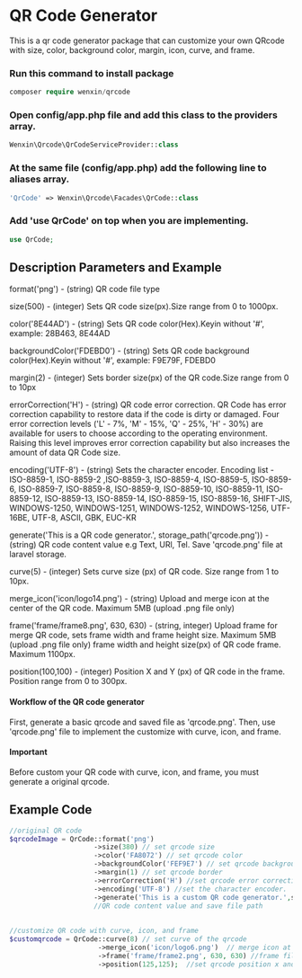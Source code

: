 # QR Code Generator

This is a qr code generator package that can customize your own QRcode with size, color, background color, margin, icon, curve, and frame.

### Run this command to install package
```php
composer require wenxin/qrcode
```

### Open config/app.php file and add this class to the providers array.
```php
Wenxin\Qrcode\QrCodeServiceProvider::class
```

### At the same file (config/app.php) add the following line to aliases array. 
```php
'QrCode' => Wenxin\Qrcode\Facades\QrCode::class
```
### Add 'use QrCode' on top when you are implementing.
```php
use QrCode;
```
## Description Parameters and Example
format('png') - (string) QR code file type

size(500) - (integer) Sets QR code size(px).Size range from 0 to 1000px.

color('8E44AD') - (string) Sets QR code color(Hex).Keyin without '#', example: 28B463, 8E44AD  

backgroundColor('FDEBD0') - (string) Sets QR code background color(Hex).Keyin without '#', example: F9E79F, FDEBD0

margin(2) - (integer) Sets border size(px) of the QR code.Size range from 0 to 10px

errorCorrection('H') - (string) QR code error correction. QR Code has error correction capability to restore data if the code
is dirty or damaged. Four error correction levels ('L' - 7%, 'M' - 15%, 'Q' - 25%, 'H' - 30%) are available for users to choose according to the operating environment. Raising this level improves error correction capability but also increases the amount
of data QR Code size.

encoding('UTF-8') - (string) Sets the character encoder.
Encoding list - ISO-8859-1, ISO-8859-2 ,ISO-8859-3, ISO-8859-4, ISO-8859-5, ISO-8859-6, ISO-8859-7, ISO-8859-8, ISO-8859-9,
ISO-8859-10, ISO-8859-11, ISO-8859-12, ISO-8859-13, ISO-8859-14, ISO-8859-15, ISO-8859-16, SHIFT-JIS, WINDOWS-1250,
WINDOWS-1251, WINDOWS-1252, WINDOWS-1256, UTF-16BE, UTF-8, ASCII, GBK, EUC-KR

generate('This is a QR code generator.', storage_path('qrcode.png')) - (string) QR code content value e.g Text, URl, Tel.
Save 'qrcode.png' file at laravel storage.

curve(5) - (integer) Sets curve size (px) of QR code. Size range from 1 to 10px.

merge_icon('icon/logo14.png') - (string) Upload and merge icon at the center of the QR code. Maximum 5MB (upload .png file only)

frame('frame/frame8.png', 630, 630) - (string, integer) Upload frame for merge QR code, sets frame width and frame height
size. Maximum 5MB (upload .png file only) frame width and height size(px) of QR code frame. Maximum 1100px.

position(100,100) - (integer) Position X and Y (px) of QR code in the frame. Position range from 0 to 300px.
 
#### Workflow of the QR code generator
First, generate a basic qrcode and saved file as 'qrcode.png'.
Then, use 'qrcode.png' file to implement the customize with curve, icon, and frame.

#### Important
Before custom your QR code with curve, icon, and frame, you must generate a original qrcode.

## Example Code
```php
//original QR code
$qrcodeImage = QrCode::format('png')      
                     ->size(380) // set qrcode size                                                                   
                     ->color('FA8072') // set qrcode color
                     ->backgroundColor('FEF9E7') // set qrcode background color                              
                     ->margin(1) // set qrcode border                       
                     ->errorCorrection('H') //set qrcode error correction  
                     ->encoding('UTF-8') //set the character encoder.                           
                     ->generate('This is a custom QR code generator.',storage_path('app/qrcode.png'));
                     //QR code content value and save file path
                     
                                                                
//customize QR code with curve, icon, and frame       
$customqrcode = QrCode::curve(8) // set curve of the qrcode
                      ->merge_icon('icon/logo6.png')  // merge icon at the center of the qrcode
                      ->frame('frame/frame2.png', 630, 630) //frame file ,frame width and height  
                      ->position(125,125);  //set qrcode position x and y in the frame                                       
        

```




